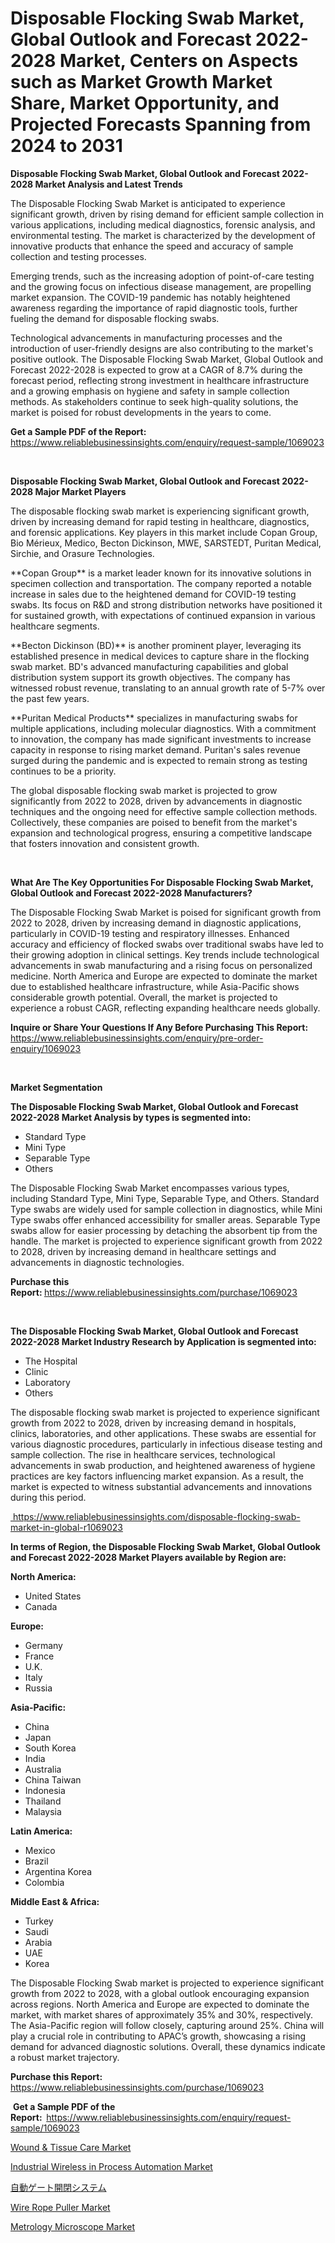 <p><h1>Disposable Flocking Swab Market, Global Outlook and Forecast 2022-2028 Market, Centers on Aspects such as Market Growth Market Share, Market Opportunity, and Projected Forecasts Spanning from 2024 to 2031</h1></p><p><strong>Disposable Flocking Swab Market, Global Outlook and Forecast 2022-2028 Market Analysis and Latest Trends</strong></p>
<p><p>The Disposable Flocking Swab Market is anticipated to experience significant growth, driven by rising demand for efficient sample collection in various applications, including medical diagnostics, forensic analysis, and environmental testing. The market is characterized by the development of innovative products that enhance the speed and accuracy of sample collection and testing processes. </p><p>Emerging trends, such as the increasing adoption of point-of-care testing and the growing focus on infectious disease management, are propelling market expansion. The COVID-19 pandemic has notably heightened awareness regarding the importance of rapid diagnostic tools, further fueling the demand for disposable flocking swabs. </p><p>Technological advancements in manufacturing processes and the introduction of user-friendly designs are also contributing to the market's positive outlook. The Disposable Flocking Swab Market, Global Outlook and Forecast 2022-2028 is expected to grow at a CAGR of 8.7% during the forecast period, reflecting strong investment in healthcare infrastructure and a growing emphasis on hygiene and safety in sample collection methods. As stakeholders continue to seek high-quality solutions, the market is poised for robust developments in the years to come.</p></p>
<p><strong>Get a Sample PDF of the Report:&nbsp;</strong> <a href="https://www.reliablebusinessinsights.com/enquiry/request-sample/1069023">https://www.reliablebusinessinsights.com/enquiry/request-sample/1069023</a></p>
<p>&nbsp;</p>
<p><strong>Disposable Flocking Swab Market, Global Outlook and Forecast 2022-2028 Major Market Players</strong></p>
<p><p>The disposable flocking swab market is experiencing significant growth, driven by increasing demand for rapid testing in healthcare, diagnostics, and forensic applications. Key players in this market include Copan Group, Bio Mérieux, Medico, Becton Dickinson, MWE, SARSTEDT, Puritan Medical, Sirchie, and Orasure Technologies.</p><p>**Copan Group** is a market leader known for its innovative solutions in specimen collection and transportation. The company reported a notable increase in sales due to the heightened demand for COVID-19 testing swabs. Its focus on R&D and strong distribution networks have positioned it for sustained growth, with expectations of continued expansion in various healthcare segments.</p><p>**Becton Dickinson (BD)** is another prominent player, leveraging its established presence in medical devices to capture share in the flocking swab market. BD's advanced manufacturing capabilities and global distribution system support its growth objectives. The company has witnessed robust revenue, translating to an annual growth rate of 5-7% over the past few years.</p><p>**Puritan Medical Products** specializes in manufacturing swabs for multiple applications, including molecular diagnostics. With a commitment to innovation, the company has made significant investments to increase capacity in response to rising market demand. Puritan's sales revenue surged during the pandemic and is expected to remain strong as testing continues to be a priority.</p><p>The global disposable flocking swab market is projected to grow significantly from 2022 to 2028, driven by advancements in diagnostic techniques and the ongoing need for effective sample collection methods. Collectively, these companies are poised to benefit from the market's expansion and technological progress, ensuring a competitive landscape that fosters innovation and consistent growth.</p></p>
<p>&nbsp;</p>
<p><strong>What Are The Key Opportunities For Disposable Flocking Swab Market, Global Outlook and Forecast 2022-2028 Manufacturers?</strong></p>
<p><p>The Disposable Flocking Swab Market is poised for significant growth from 2022 to 2028, driven by increasing demand in diagnostic applications, particularly in COVID-19 testing and respiratory illnesses. Enhanced accuracy and efficiency of flocked swabs over traditional swabs have led to their growing adoption in clinical settings. Key trends include technological advancements in swab manufacturing and a rising focus on personalized medicine. North America and Europe are expected to dominate the market due to established healthcare infrastructure, while Asia-Pacific shows considerable growth potential. Overall, the market is projected to experience a robust CAGR, reflecting expanding healthcare needs globally.</p></p>
<p><strong>Inquire or Share Your Questions If Any Before Purchasing This Report:</strong> <a href="https://www.reliablebusinessinsights.com/enquiry/pre-order-enquiry/1069023">https://www.reliablebusinessinsights.com/enquiry/pre-order-enquiry/1069023</a></p>
<p>&nbsp;</p>
<p><strong>Market Segmentation</strong></p>
<p><strong>The Disposable Flocking Swab Market, Global Outlook and Forecast 2022-2028 Market Analysis by types is segmented into:</strong></p>
<p><ul><li>Standard Type</li><li>Mini Type</li><li>Separable Type</li><li>Others</li></ul></p>
<p><p>The Disposable Flocking Swab Market encompasses various types, including Standard Type, Mini Type, Separable Type, and Others. Standard Type swabs are widely used for sample collection in diagnostics, while Mini Type swabs offer enhanced accessibility for smaller areas. Separable Type swabs allow for easier processing by detaching the absorbent tip from the handle. The market is projected to experience significant growth from 2022 to 2028, driven by increasing demand in healthcare settings and advancements in diagnostic technologies.</p></p>
<p><strong>Purchase this Report:&nbsp;</strong><a href="https://www.reliablebusinessinsights.com/purchase/1069023">https://www.reliablebusinessinsights.com/purchase/1069023</a></p>
<p>&nbsp;</p>
<p><strong>The Disposable Flocking Swab Market, Global Outlook and Forecast 2022-2028 Market Industry Research by Application is segmented into:</strong></p>
<p><ul><li>The Hospital</li><li>Clinic</li><li>Laboratory</li><li>Others</li></ul></p>
<p><p>The disposable flocking swab market is projected to experience significant growth from 2022 to 2028, driven by increasing demand in hospitals, clinics, laboratories, and other applications. These swabs are essential for various diagnostic procedures, particularly in infectious disease testing and sample collection. The rise in healthcare services, technological advancements in swab production, and heightened awareness of hygiene practices are key factors influencing market expansion. As a result, the market is expected to witness substantial advancements and innovations during this period.</p></p>
<p><a href="https://www.reliablebusinessinsights.com/disposable-flocking-swab-market-in-global-r1069023">&nbsp;https://www.reliablebusinessinsights.com/disposable-flocking-swab-market-in-global-r1069023</a></p>
<p><strong>In terms of Region, the Disposable Flocking Swab Market, Global Outlook and Forecast 2022-2028 Market Players available by Region are:</strong></p>
<p>
    <p> <strong> North America: </strong>
        <ul>
            <li>United States</li>
            <li>Canada</li>
        </ul>
        </p> 
    <p> <strong> Europe: </strong>
        <ul>
            <li>Germany</li>
            <li>France</li>
            <li>U.K.</li>
            <li>Italy</li>
            <li>Russia</li>
        </ul>
        </p> 
    <p> <strong> Asia-Pacific: </strong>
        <ul>
            <li>China</li>
            <li>Japan</li>
            <li>South Korea</li>
            <li>India</li>
            <li>Australia</li>
            <li>China Taiwan</li>
            <li>Indonesia</li>
            <li>Thailand</li>
            <li>Malaysia</li>
        </ul>
        </p> 
    <p> <strong> Latin America: </strong>
        <ul>
            <li>Mexico</li>
            <li>Brazil</li>
            <li>Argentina Korea</li>
            <li>Colombia</li>
        </ul>
        </p> 
    <p> <strong> Middle East & Africa: </strong>
        <ul>
            <li>Turkey</li>
            <li>Saudi</li>
            <li>Arabia</li>
            <li>UAE</li>
            <li>Korea</li>
        </ul>
    </p>
    </p>
<p><p>The Disposable Flocking Swab market is projected to experience significant growth from 2022 to 2028, with a global outlook encouraging expansion across regions. North America and Europe are expected to dominate the market, with market shares of approximately 35% and 30%, respectively. The Asia-Pacific region will follow closely, capturing around 25%. China will play a crucial role in contributing to APAC’s growth, showcasing a rising demand for advanced diagnostic solutions. Overall, these dynamics indicate a robust market trajectory.</p></p>
<p><strong>Purchase this Report: </strong><a href="https://www.reliablebusinessinsights.com/purchase/1069023">https://www.reliablebusinessinsights.com/purchase/1069023</a></p>
<p>&nbsp;<strong>Get a Sample PDF of the Report:&nbsp;&nbsp;</strong><a href="https://www.reliablebusinessinsights.com/enquiry/request-sample/1069023">https://www.reliablebusinessinsights.com/enquiry/request-sample/1069023</a></p>
<p><strong></strong></p>
<p><p><a href="https://issuu.com/reportprime-2/docs/wound-tissue-care-market-size-2030._f3eb0ce3e354f4">Wound & Tissue Care Market</a></p><p><a href="https://medium.com/@pelloscooterist_44143/global-industrial-wireless-in-process-automation-market-size-share-analysis-by-product-type-by-c11eb234a944">Industrial Wireless in Process Automation Market</a></p><p><a href="https://medium.com/@felicidadbucar3s/%E5%B0%86%E6%9D%A5%E3%81%AE%E4%B8%96%E7%95%8C%E3%81%AE%E8%87%AA%E5%8B%95%E3%82%B2%E3%83%BC%E3%83%88%E9%96%8B%E9%96%89%E3%82%B7%E3%82%B9%E3%83%86%E3%83%A0%E5%B8%82%E5%A0%B4%E3%81%AE%E5%8B%95%E5%90%91-2024%E5%B9%B4%E3%81%8B%E3%82%892031%E5%B9%B4%E3%81%BE%E3%81%A7%E3%81%AE%E5%B8%82%E5%A0%B4%E6%B4%9E%E5%AF%9F%E3%81%A8%E5%88%86%E6%9E%90-151%E3%83%9A%E3%83%BC%E3%82%B8-b272aa12687a">自動ゲート開閉システム</a></p><p><a href="https://www.linkedin.com/pulse/wire-rope-puller-market-growth-outlook-from-2024-2031-projecting-b90nc?trackingId=AB4bj7vnS%2ByOC9Ejs6sEDw%3D%3D">Wire Rope Puller Market</a></p><p><a href="https://www.linkedin.com/pulse/insights-metrology-microscope-market-players-size-geographical-i7czc?trackingId=NVzuJ15uREKjteyaWRYlLg%3D%3D">Metrology Microscope Market</a></p></p>